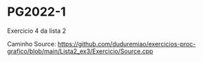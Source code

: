 # PG2022-1


Exercicio 4 da lista 2

Caminho Source:
https://github.com/duduremiao/exercicios-proc-grafico/blob/main/Lista2_ex3/Exercicio/Source.cpp

